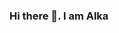 ### Hi there 👋. I am Alka



<!--
**AlkaChaudhary/AlkaChaudhary** is a ✨ _special_ ✨ repository because its `README.md` (this file) appears on your GitHub profile.

Here are some ideas to get you started:

- 🔭 I’m currently working on API
- 🌱 I’m currently learning APPIUM
- 👯 I’m looking to collaborate on API Tesing, Java with Selenium Framework.
- 🤔 I’m looking for help with ...
- 💬 Ask me about Selenium, TestNg, Java, BDD Cucumber, Page Object Model
-📄 Know about my experiences https://www.linkedin.com/in/alka-chaudhary-174b287/.
-->

